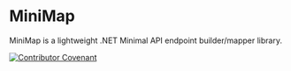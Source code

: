 # MiniMap
MiniMap is a lightweight .NET Minimal API endpoint builder/mapper library.

[![Contributor Covenant](https://img.shields.io/badge/Contributor%20Covenant-2.1-4baaaa.svg)](CODE_OF_CONDUCT.md)
